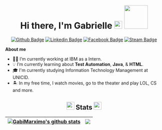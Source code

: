 <div align="center">
 <h1>Hi there, I'm Gabrielle <img src="https://media.giphy.com/media/hvRJCLFzcasrR4ia7z/giphy.gif" width="25px"> <img src="https://media.giphy.com/media/OsxEuns6kqXIY/giphy.gif" width="75px"> </h1>

[![Github Badge](https://img.shields.io/badge/-Github-000?style=flat-square&logo=Github&logoColor=white&link=https://github.com/GabiMarximo)](https://github.com/GabiMarximo)
[![Linkedin Badge](https://img.shields.io/badge/-LinkedIn-blue?style=flat-square&logo=Linkedin&logoColor=white&link=https://www.linkedin.com/in/gabrielle-caldato-marximo/)](https://www.linkedin.com/in/gabrielle-caldato-marximo/)
[![Facebook Badge](https://img.shields.io/badge/-Facebook-0e76a8?style=flat-square&logo=Facebook&logoColor=white&link=https://www.facebook.com/gabrielle.caldato)](https://www.facebook.com/gabrielle.caldato)
[![Steam Badge](https://img.shields.io/badge/-Steam-darkblue?style=flat-square&logo=Steam&logoColor=white&link=https://steamcommunity.com/profiles/76561198244690554)](https://steamcommunity.com/profiles/76561198244690554)

 </div>

**About me**
-	👩‍💻 I’m currently working at IBM as a Intern.
- 💡 I’m currently learning about __Test Automation__, __Java__, & __HTML__.
- 🎓 I'm currently studying Information Technology Management at UNICID.
- 🏝️ In my free time, I watch movies, go to the theater and play LOL, CS and more.

<h2 align="center"> <img src="https://media.giphy.com/media/a9XnSqPu58m7rDqRI1/giphy.gif" width="25px"> Stats <img src="https://media.giphy.com/media/a9XnSqPu58m7rDqRI1/giphy.gif" width="25px"> </h2>

| <a href="https://github.com/GabiMarximo/github-readme-stats"><img align="center" src="https://github-readme-stats.vercel.app/api?username=GabiMarximo&show_icons=true&include_all_commits=true&theme=buefy&hide_border=true" alt="GabiMarximo's github stats" /></a> | <a href="https://github.com/GabiMarximo/github-readme-stats"><img align="center" src="https://github-readme-stats.vercel.app/api/top-langs/?username=GabiMarximo&layout=compact&theme=buefy&hide_border=true" /></a> |
| ------------- | ------------- |  



